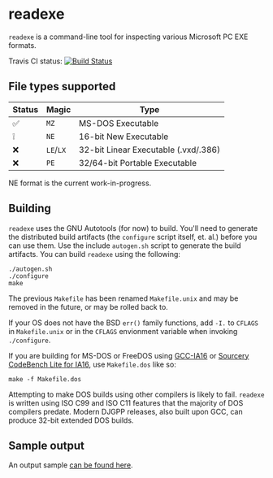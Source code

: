 # readexe

`readexe` is a command-line tool for inspecting various Microsoft PC EXE formats.

Travis CI status: [![Build Status](https://travis-ci.com/segin/readexe.svg?branch=master)](https://travis-ci.com/segin/readexe)

## File types supported

|Status|Magic|Type|
|-|-|-|
|✅|`MZ`|MS-DOS Executable|
|❕|`NE`|16-bit New Executable|
|❌|`LE`/`LX`|32-bit Linear Executable (.vxd/.386)|
|❌|`PE`|32/64-bit Portable Executable|

NE format is the current work-in-progress.

## Building

`readexe` uses the GNU Autotools (for now) to build. You'll need to generate the distributed build artifacts (the `configure` script itself, et. al.) before you can use them. Use the include `autogen.sh` script to generate the build artifacts. You can build `readexe` using the following: 

```
./autogen.sh
./configure
make
```

The previous `Makefile` has been renamed `Makefile.unix` and may be removed in the future, or may be rolled back to. 

If your OS does not have the BSD `err()` family functions, add `-I.` to `CFLAGS` in `Makefile.unix` or in the `CFLAGS` envionment variable when invoking `./configure`. 

If you are building for MS-DOS or FreeDOS using [GCC-IA16](https://github.com/tkchia/gcc-ia16) or [Sourcery CodeBench Lite for IA16](https://blogs.mentor.com/embedded/blog/2017/04/01/announcing-sourcery-codebench-lite-for-ia16/), use `Makefile.dos` like so: 

```
make -f Makefile.dos
```

Attempting to make DOS builds using other compilers is likely to fail. `readexe` is written using ISO C99 and ISO C11 features that the majority of DOS compilers predate. Modern DJGPP releases, also built upon GCC, can produce 32-bit extended DOS builds. 

## Sample output

An output sample [can be found here](https://gist.github.com/segin/9130ff2e1a671c7a1aa71aabfb58e502).
